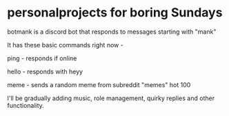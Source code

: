 # personalprojects for boring Sundays

botmank is a discord bot that responds to messages starting with "mank"

It has these basic commands right now - 

ping  - responds if online

hello - responds with heyy

meme  - sends a random meme from subreddit "memes" hot 100

I'll be gradually adding music, role management, quirky replies and other functionality.
